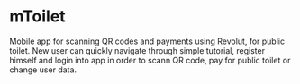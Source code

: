 # mToilet
Mobile app for scanning QR codes and payments using Revolut, for public toilet. New user can quickly navigate through simple tutorial, register himself and login into app in order to scann QR code, pay for public toilet or change user data.
